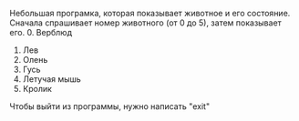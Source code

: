 Небольшая програмка, которая показывает животное и его состояние. Сначала спрашивает номер животного (от 0 до 5), затем показывает его.
  0. Верблюд
  1. Лев
  2. Олень
  3. Гусь 
  4. Летучая мышь
  5. Кролик
  
Чтобы выйти из программы, нужно написать "exit" 
